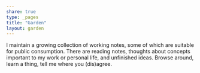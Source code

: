 ```yaml
---
share: true
type: _pages
title: "Garden"
layout: garden
---
```

I maintain a growing collection of working notes, some of which are suitable for public consumption. There are reading notes, thoughts about concepts important to my work or personal life, and unfinished ideas. Browse around, learn a thing, tell me where you (dis)agree.